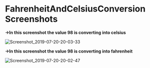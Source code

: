 # FahrenheitAndCelsiusConversion Screenshots
<b>->In this screenshot the value 98 is converting into celsius </b>

![Screenshot_2019-07-20-20-03-33](https://user-images.githubusercontent.com/45679427/61580482-4f604580-ab30-11e9-9e2d-5f712c9bc520.png)

<b>->In this screenshot the value 98 is converting into fahrenheit </b>

![Screenshot_2019-07-20-20-02-47](https://user-images.githubusercontent.com/45679427/61580483-4ff8dc00-ab30-11e9-8978-8d2c0f44ea5a.png)
